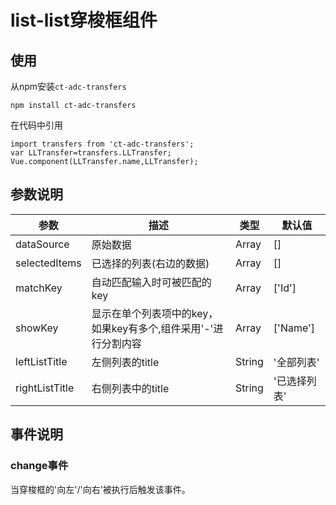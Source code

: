 # list-list穿梭框组件

## 使用

从npm安装`ct-adc-transfers`
```
npm install ct-adc-transfers
```
在代码中引用
```
import transfers from 'ct-adc-transfers';
var LLTransfer=transfers.LLTransfer;
Vue.component(LLTransfer.name,LLTransfer);
```
## 参数说明

参数|描述|类型|默认值
--- | --- | --- | --- |
dataSource | 原始数据 | Array | []
selectedItems | 已选择的列表(右边的数据) | Array | []
matchKey | 自动匹配输入时可被匹配的key | Array | ['Id']
showKey | 显示在单个列表项中的key，如果key有多个,组件采用'-'进行分割内容 | Array | ['Name']
leftListTitle | 左侧列表的title | String | '全部列表'
rightListTitle | 右侧列表中的title | String | '已选择列表'

## 事件说明

### change事件

当穿梭框的'向左'/'向右'被执行后触发该事件。
